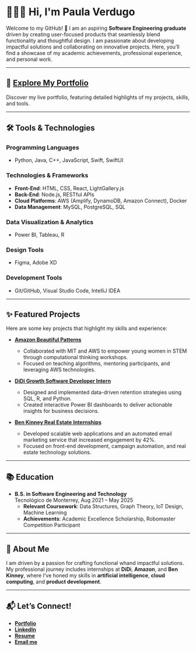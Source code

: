 # 👩🏻‍💻 Hi, I'm Paula Verdugo

Welcome to my GitHub! 🌟 I am an aspiring **Software Engineering graduate** driven by creating user-focused products that seamlessly blend functionality and thoughtful design. I am passionate about developing impactful solutions and collaborating on innovative projects. Here, you’ll find a showcase of my academic achievements, professional experience, and personal work.

---

## 🔗 [Explore My Portfolio](https://paulaverdugo.github.io/PaulaVerdugo)

Discover my live portfolio, featuring detailed highlights of my projects, skills, and tools.

---

## 🛠️ Tools & Technologies

### **Programming Languages**
- Python, Java, C++, JavaScript, Swift, SwiftUI

### **Technologies & Frameworks**
- **Front-End**: HTML, CSS, React, LightGallery.js  
- **Back-End**: Node.js, RESTful APIs  
- **Cloud Platforms**: AWS (Amplify, DynamoDB, Amazon Connect), Docker  
- **Data Management**: MySQL, PostgreSQL, SQL  

### **Data Visualization & Analytics**
- Power BI, Tableau, R  

### **Design Tools**
- Figma, Adobe XD  

### **Development Tools**
- Git/GitHub, Visual Studio Code, IntelliJ IDEA  

---

## ✨ Featured Projects

Here are some key projects that highlight my skills and experience:

- **[Amazon Beautiful Patterns](https://paulaverdugo.github.io/PaulaVerdugo/amazon)**  
  - Collaborated with MIT and AWS to empower young women in STEM through computational thinking workshops.  
  - Focused on teaching algorithms, mentoring participants, and leveraging AWS technologies.

- **[DiDi Growth Software Developer Intern](https://paulaverdugo.github.io/PaulaVerdugo/didi)**  
  - Designed and implemented data-driven retention strategies using SQL, R, and Python.  
  - Created interactive Power BI dashboards to deliver actionable insights for business decisions.

- **[Ben Kinney Real Estate Internships](https://paulaverdugo.github.io/PaulaVerdugo/benKinney)**  
  - Developed scalable web applications and an automated email marketing service that increased engagement by 42%.  
  - Focused on front-end development, campaign automation, and real estate technology solutions.

---

## 📚 Education

- **B.S. in Software Engineering and Technology**  
  Tecnológico de Monterrey, Aug 2021 – May 2025  
  - **Relevant Coursework**: Data Structures, Graph Theory, IoT Design, Machine Learning  
  - **Achievements**: Academic Excellence Scholarship, Robomaster Competition Participant  

---

## 🌟 About Me

I am driven by a passion for crafting functional whand impactful solutions. My professional journey includes internships at **DiDi**, **Amazon**, and **Ben Kinney**, where I’ve honed my skills in **artificial intelligence**, **cloud computing**, and **product development**.  

---

## 📬 Let’s Connect!
- **[Portfolio](https://paulaverdugo.github.io/PaulaVerdugo)**  
- **[LinkedIn](https://linkedin.com/in/paula-verdugo)**  
- **[Resume](Assets/Resume/Paula%20Verdugo.pdf)**  
- **[Email me](mailto:paulamverdugo@gmail.com)**  

